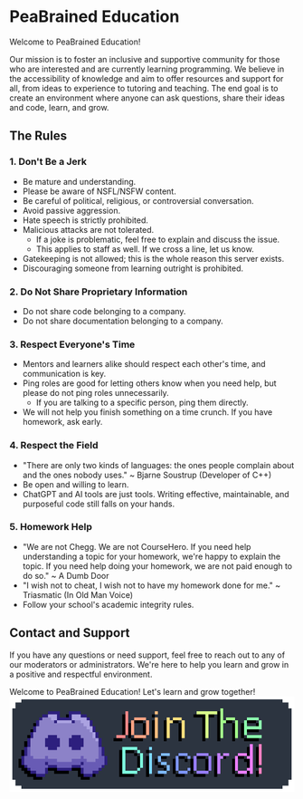 # PeaBrained Education

Welcome to PeaBrained Education!

Our mission is to foster an inclusive and supportive community for those who are interested and are currently learning programming. We believe in the accessibility of knowledge and aim to offer resources and support for all, from ideas to experience to tutoring and teaching. The end goal is to create an environment where anyone can ask questions, share their ideas and code, learn, and grow.


## The Rules

### 1. Don't Be a Jerk
- Be mature and understanding.
- Please be aware of NSFL/NSFW content.
- Be careful of political, religious, or controversial conversation.
- Avoid passive aggression.
- Hate speech is strictly prohibited.
- Malicious attacks are not tolerated.
  - If a joke is problematic, feel free to explain and discuss the issue.
  - This applies to staff as well. If we cross a line, let us know.
- Gatekeeping is not allowed; this is the whole reason this server exists.
- Discouraging someone from learning outright is prohibited.

### 2. Do Not Share Proprietary Information
- Do not share code belonging to a company.
- Do not share documentation belonging to a company.

### 3. Respect Everyone's Time
- Mentors and learners alike should respect each other's time, and communication is key.
- Ping roles are good for letting others know when you need help, but please do not ping roles unnecessarily.
  - If you are talking to a specific person, ping them directly.
- We will not help you finish something on a time crunch. If you have homework, ask early.

### 4. Respect the Field
- "There are only two kinds of languages: the ones people complain about and the ones nobody uses." ~ Bjarne Soustrup (Developer of C++)
- Be open and willing to learn.
- ChatGPT and AI tools are just tools. Writing effective, maintainable, and purposeful code still falls on your hands.

### 5. Homework Help
- "We are not Chegg. We are not CourseHero. If you need help understanding a topic for your homework, we're happy to explain the topic. If you need help doing your homework, we are not paid enough to do so." ~ A Dumb Door
- "I wish not to cheat, I wish not to have my homework done for me." ~ Triasmatic (In Old Man Voice)
- Follow your school's academic integrity rules.

## Contact and Support
If you have any questions or need support, feel free to reach out to any of our moderators or administrators. We're here to help you learn and grow in a positive and respectful environment.

Welcome to PeaBrained Education! Let's learn and grow together!
[![](assets/org/discord_button_v2.gif "A gif that says Join The Discord on it. The text transitions in rainbow colors. Clicking this will open a discord invite")](https://discord.gg/89KgmzQsDC)
